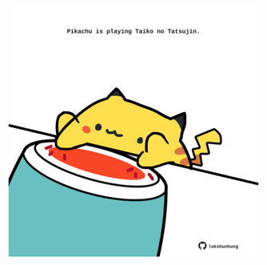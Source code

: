 <!-- built at 13/04/2022, 01:28:12 UTC -->
<p align="center">
  <img width="500" height="500" src="./ReadmeImage.svg">
</p>
